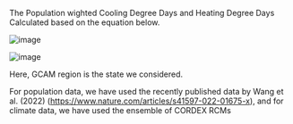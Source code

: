 The Population wighted Cooling Degree Days and Heating Degree Days Calculated based on the equation below.

![image](https://github.com/user-attachments/assets/0a544ec6-4488-48bb-8d04-9dfebf688133)

![image](https://github.com/user-attachments/assets/86e8c1b3-1999-46c7-bcb2-d34a1591e77f)

Here, GCAM region is the state we considered. 

For population data, we have used the recently published data by Wang et al. (2022) (https://www.nature.com/articles/s41597-022-01675-x), and for climate data, we have used the ensemble of CORDEX RCMs
